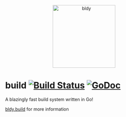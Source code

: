 <p align="center"><img src="https://bldy.build/static/images/bldy.png" alt="bldy" width="200"/></p>

build [![Build Status](https://travis-ci.org/bldy/build.svg?branch=master)](https://travis-ci.org/bldy/build) [![GoDoc](https://godoc.org/bldy.build/build?status.svg)](https://bldy.build/build)
=====
A blazingly fast build system written in Go!

[bldy.build](https://bldy.build/build) for more information
